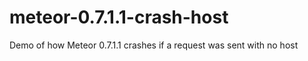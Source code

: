 meteor-0.7.1.1-crash-host
=========================

Demo of how Meteor 0.7.1.1 crashes if a request was sent with no host
